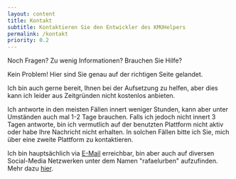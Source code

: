 ```yaml
---
layout: content
title: Kontakt
subtitle: Kontaktieren Sie den Entwickler des KMUHelpers
permalink: /kontakt
priority: 0.2
---
```


Noch Fragen? Zu wenig Informationen? Brauchen Sie Hilfe?

Kein Problem! Hier sind Sie genau auf der richtigen Seite gelandet.

Ich bin auch gerne bereit, Ihnen bei der Aufsetzung zu helfen, aber dies kann ich leider aus Zeitgründen nicht kostenlos anbieten.

Ich antworte in den meisten Fällen innert weniger Stunden, kann aber unter Umständen auch mal 1-2 Tage brauchen. Falls ich jedoch nicht innert 3 Tagen antworte, bin ich vermutlich auf der benutzten Plattform nicht aktiv oder habe Ihre Nachricht nicht erhalten. In solchen Fällen bitte ich Sie, mich über eine zweite Plattform zu kontaktieren.

Ich bin hauptsächlich via [E-Mail](mailto:kmuhelper@rafaelurben.ch) erreichbar, bin aber auch auf diversen Social-Media Netzwerken unter dem Namen "rafaelurben" aufzufinden. Mehr dazu [hier](https://rafaelurben.ch/contact).
